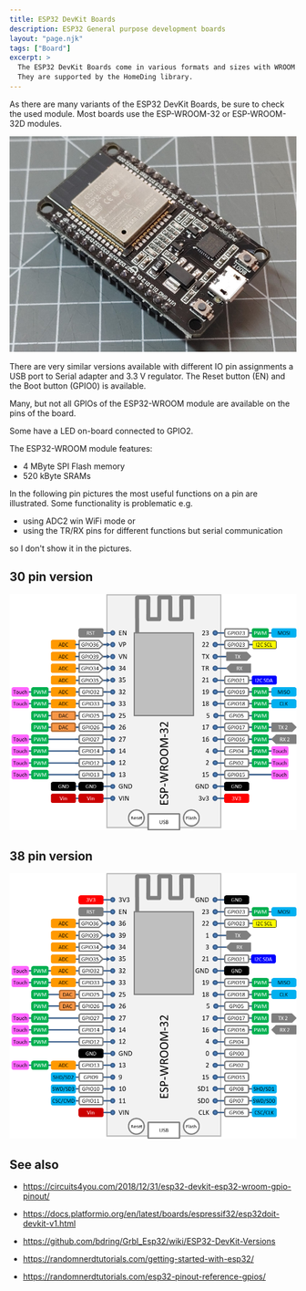 ```yaml
---
title: ESP32 DevKit Boards
description: ESP32 General purpose development boards
layout: "page.njk"
tags: ["Board"]
excerpt: >
  The ESP32 DevKit Boards come in various formats and sizes with WROOM modules and USB adapter.
  They are supported by the HomeDing library.
---
```


As there are many variants of the ESP32 DevKit Boards, be sure to check the used module.
Most boards use the ESP-WROOM-32 or ESP-WROOM-32D modules.

![ESP32 DevKit](/boards/esp32/devkit.jpg "w600")

There are very similar versions available with different IO pin assignments a
USB port to Serial adapter and 3.3 V regulator.
The Reset button (EN) and the Boot button (GPIO0) is available.

Many, but not all GPIOs of the ESP32-WROOM module are available on the pins of the board.

Some have a LED on-board connected to GPIO2.

The ESP32-WROOM module features:

* 4 MByte SPI Flash memory
* 520 kByte SRAMs

In the following pin pictures the most useful functions on a pin are illustrated.
Some functionality is problematic e.g.

* using ADC2 win WiFi mode or
* using the TR/RX pins for different functions but serial communication

so I don't show it in the pictures.

## 30 pin version

![ESP32 DevKit 30pin version](/boards/esp32/devkit-30.png "w600")


<!-- ## 36 pin version

![ESP32 DevKit 36pin version](/boards/esp32/devkit-38.png "w600") -->


## 38 pin version

![ESP32 DevKit 38pin version](/boards/esp32/devkit-38.png "w600")


<!-- See also [ESP-32-WROOM Module] -->


<!--

## ESP32 DevKitC

There is a 38-pin version of the ESP32 DevKit

![ESP32 DevKitC Pin Layout](ESP32-DevKitC.png)

-->


<!-- 
## JTAG Connections

| ESP Prog | DevKit | ESP32 JTAG Pin |
| -------- | ------ | -------------- |
| MTDO     | TDO    | GPIO15         |
| MTDI     | TDI    | GPIO12         |
| MTCK     | TCK    | GPIO13         |
| MTMS     | TMS    | GPIO14         |
| GND      | GND    | GND            |


![esp32_devkit_jtag1](esp32_devkit_jtag1.png)

![esp32_devkit_jtag2](esp32_devkit_jtag2.png)
https://www.pschatzmann.ch/home/2022/01/25/platformio-debugging-the-esp32-audiokit-os-x-and-raspberry-pi-os/

-->

## See also

* <https://circuits4you.com/2018/12/31/esp32-devkit-esp32-wroom-gpio-pinout/>
* <https://docs.platformio.org/en/latest/boards/espressif32/esp32doit-devkit-v1.html>
* <https://github.com/bdring/Grbl_Esp32/wiki/ESP32-DevKit-Versions>
* <https://randomnerdtutorials.com/getting-started-with-esp32/>

* <https://randomnerdtutorials.com/esp32-pinout-reference-gpios/>
